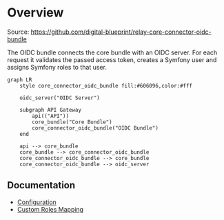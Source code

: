 # Overview

Source: https://github.com/digital-blueprint/relay-core-connector-oidc-bundle

The OIDC bundle connects the core bundle with an OIDC server. For each request
it validates the passed access token, creates a Symfony user and assigns Symfony
roles to that user.

```mermaid
graph LR
    style core_connector_oidc_bundle fill:#606096,color:#fff

    oidc_server("OIDC Server")

    subgraph API Gateway
        api(("API"))
        core_bundle("Core Bundle")
        core_connector_oidc_bundle("OIDC Bundle")
    end

    api --> core_bundle
    core_bundle --> core_connector_oidc_bundle
    core_connector_oidc_bundle --> core_bundle
    core_connector_oidc_bundle --> oidc_server
```

## Documentation

* [Configuration](./config.md)
* [Custom Roles Mapping](./roles.md)
